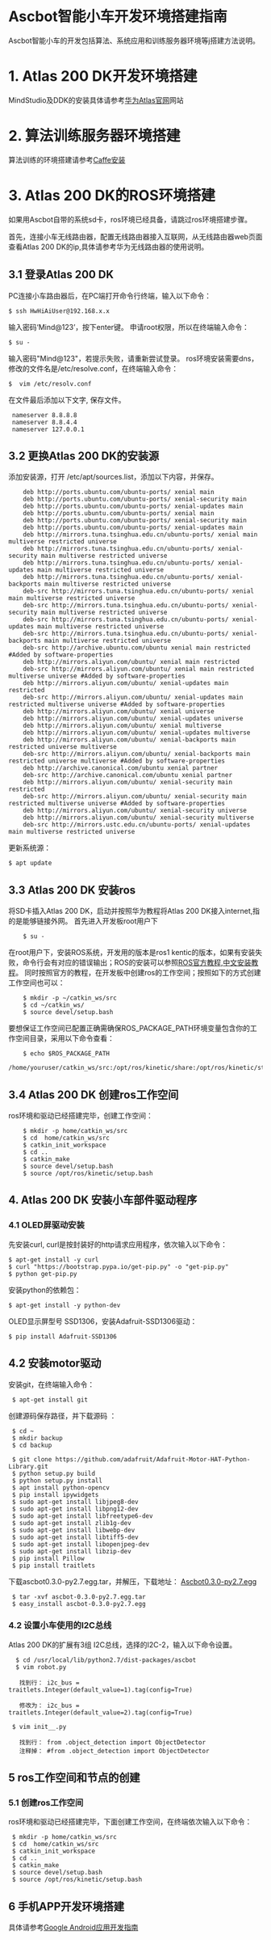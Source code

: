 # Ascbot智能小车开发环境搭建指南	



Ascbot智能小车的开发包括算法、系统应用和训练服务器环境等j搭建方法说明。



# 1. Atlas 200 DK开发环境搭建
MindStudio及DDK的安装具体请参考[华为Atlas官网](https://ascend.huawei.com/doc/Atlas200DK/1.3.0.0/zh/zh-cn_topic_0178961797.html)网站



# 2. 算法训练服务器环境搭建

算法训练的环境搭建请参考[Caffe安装](https://github.com/holzers/caffe-ssd/blob/master/docs/installation.md) 



# 3. Atlas 200 DK的ROS环境搭建

如果用Ascbot自带的系统sd卡，ros环境已经具备，请跳过ros环境搭建步骤。

首先，连接小车无线路由器，配置无线路由器接入互联网，从无线路由器web页面查看Atlas 200 DK的ip,具体请参考华为无线路由器的使用说明。



## 3.1 登录Atlas 200 DK

PC连接小车路由器后，在PC端打开命令行终端，输入以下命令：

```
$ ssh HwHiAiUser@192.168.x.x
```

输入密码‘Mind@123’，按下enter键。 
申请root权限，所以在终端输入命令：

```
$ su -
```
输入密码"Mind@123"，若提示失败，请重新尝试登录。 
 ros环境安装需要dns，修改的文件名是/etc/resolve.conf，在终端输入命令：

```
$  vim /etc/resolv.conf 
```
在文件最后添加以下文字, 保存文件。
```
 nameserver 8.8.8.8
 nameserver 8.8.4.4
 nameserver 127.0.0.1
```


## 3.2 更换Atlas 200 DK的安装源
添加安装源，打开 /etc/apt/sources.list，添加以下内容，并保存。

        deb http://ports.ubuntu.com/ubuntu-ports/ xenial main
        deb http://ports.ubuntu.com/ubuntu-ports/ xenial-security main
        deb http://ports.ubuntu.com/ubuntu-ports/ xenial-updates main
        deb http://ports.ubuntu.com/ubuntu-ports/ xenial main
        deb http://ports.ubuntu.com/ubuntu-ports/ xenial-security main
        deb http://ports.ubuntu.com/ubuntu-ports/ xenial-updates main
        deb http://mirrors.tuna.tsinghua.edu.cn/ubuntu-ports/ xenial main multiverse restricted universe
        deb http://mirrors.tuna.tsinghua.edu.cn/ubuntu-ports/ xenial-security main multiverse restricted universe
        deb http://mirrors.tuna.tsinghua.edu.cn/ubuntu-ports/ xenial-updates main multiverse restricted universe
        deb http://mirrors.tuna.tsinghua.edu.cn/ubuntu-ports/ xenial-backports main multiverse restricted universe
        deb-src http://mirrors.tuna.tsinghua.edu.cn/ubuntu-ports/ xenial main multiverse restricted universe
        deb-src http://mirrors.tuna.tsinghua.edu.cn/ubuntu-ports/ xenial-security main multiverse restricted universe
        deb-src http://mirrors.tuna.tsinghua.edu.cn/ubuntu-ports/ xenial-updates main multiverse restricted universe
        deb-src http://mirrors.tuna.tsinghua.edu.cn/ubuntu-ports/ xenial-backports main multiverse restricted universe
        deb-src http://archive.ubuntu.com/ubuntu xenial main restricted #Added by software-properties
        deb http://mirrors.aliyun.com/ubuntu/ xenial main restricted
        deb-src http://mirrors.aliyun.com/ubuntu/ xenial main restricted multiverse universe #Added by software-properties
        deb http://mirrors.aliyun.com/ubuntu/ xenial-updates main restricted
        deb-src http://mirrors.aliyun.com/ubuntu/ xenial-updates main restricted multiverse universe #Added by software-properties
        deb http://mirrors.aliyun.com/ubuntu/ xenial universe
        deb http://mirrors.aliyun.com/ubuntu/ xenial-updates universe
        deb http://mirrors.aliyun.com/ubuntu/ xenial multiverse
        deb http://mirrors.aliyun.com/ubuntu/ xenial-updates multiverse
        deb http://mirrors.aliyun.com/ubuntu/ xenial-backports main restricted universe multiverse
        deb-src http://mirrors.aliyun.com/ubuntu/ xenial-backports main restricted universe multiverse #Added by software-properties
        deb http://archive.canonical.com/ubuntu xenial partner
        deb-src http://archive.canonical.com/ubuntu xenial partner
        deb http://mirrors.aliyun.com/ubuntu/ xenial-security main restricted
        deb-src http://mirrors.aliyun.com/ubuntu/ xenial-security main restricted multiverse universe #Added by software-properties
        deb http://mirrors.aliyun.com/ubuntu/ xenial-security universe
        deb http://mirrors.aliyun.com/ubuntu/ xenial-security multiverse
        deb-src http://mirrors.ustc.edu.cn/ubuntu-ports/ xenial-updates main multiverse restricted universe 
更新系统源： 

```apt update
$ apt update
```
## 3.3 Atlas 200 DK 安装ros
将SD卡插入Atlas 200 DK，启动并按照华为教程将Atlas 200 DK接入internet,指的是能够链接外网。
首先进入开发板root用户下 

        $ su -
 在root用户下，安装ROS系统，开发用的版本是ros1 kentic的版本，如果有安装失败，命令行会有对应的错误输出；ROS的安装可以参照[ROS官方教程](http://wiki.ros.org/kinetic/Installation/Ubuntu),[中文安装教程](https://www.ncnynl.com/archives/201801/2273.html)。
       同时按照官方的教程，在开发板中创建ros的工作空间；按照如下的方式创建工作空间也可以：
       
        $ mkdir -p ~/catkin_ws/src
        $ cd ~/catkin_ws/
        $ source devel/setup.bash
        
要想保证工作空间已配置正确需确保ROS_PACKAGE_PATH环境变量包含你的工作空间目录，采用以下命令查看：

        $ echo $ROS_PACKAGE_PATH
        /home/youruser/catkin_ws/src:/opt/ros/kinetic/share:/opt/ros/kinetic/stacks
        
## 3.4 Atlas 200 DK  创建ros工作空间

ros环境和驱动已经搭建完毕，创建工作空间：

```
    $ mkdir -p home/catkin_ws/src
    $ cd  home/catkin_ws/src
    $ catkin_init_workspace
    $ cd ..
    $ catkin_make
    $ source devel/setup.bash
    $ source /opt/ros/kinetic/setup.bash
```



## 4. Atlas 200 DK 安装小车部件驱动程序
### 4.1 OLED屏驱动安装
先安装curl, curl是按封装好的http请求应用程序，依次输入以下命令：

```
$ apt-get install -y curl
$ curl "https://bootstrap.pypa.io/get-pip.py" -o "get-pip.py"
$ python get-pip.py
```
安装python的依赖包：

```
$ apt-get install -y python-dev
```

OLED显示屏型号 SSD1306，安装Adafruit-SSD1306驱动：

``` $ pip install Adafruit-SSD1306
$ pip install Adafruit-SSD1306
```



## 4.2 安装motor驱动

安装git，在终端输入命令：

~~~$ apt-get install git
 $ apt-get install git
~~~

创建源码保存路径，并下载源码 ：

```
 $ cd ~
 $ mkdir backup
 $ cd backup
```
~~~
 $ git clone https://github.com/adafruit/Adafruit-Motor-HAT-Python-Library.git
 $ python setup.py build
 $ python setup.py install
 $ apt install python-opencv
 $ pip install ipywidgets
 $ sudo apt-get install libjpeg8-dev
 $ sudo apt-get install libpng12-dev
 $ sudo apt-get install libfreetype6-dev
 $ sudo apt-get install zlib1g-dev
 $ sudo apt-get install libwebp-dev
 $ sudo apt-get install libtiff5-dev
 $ sudo apt-get install libopenjpeg-dev
 $ sudo apt-get install libzip-dev
 $ pip install Pillow
 $ pip install traitlets
~~~



下载ascbot0.3.0-py2.7.egg.tar，并解压，下载地址：  [Ascbot0.3.0-py2.7.egg](https://gitee.com/Atlas200DK/Ascbot/raw/master/Release/ascbot-0.3.0-py2.7.egg.tar) 

```
 $ tar -xvf ascbot-0.3.0-py2.7.egg.tar
 $ easy_install ascbot-0.3.0-py2.7.egg                  
```
### 4.2   设置小车使用的I2C总线
Atlas 200 DK的扩展有3组 I2C总线，选择的I2C-2，输入以下命令设置。

      $ cd /usr/local/lib/python2.7/dist-packages/ascbot
      $ vim robot.py
~~~
   找到行： i2c_bus = traitlets.Integer(default_value=1).tag(config=True)

   修改为： i2c_bus = traitlets.Integer(default_value=2).tag(config=True)
~~~

~~~
 $ vim init__.py
~~~

~~~
   找到行： from .object_detection import ObjectDetector 
   注释掉： #from .object_detection import ObjectDetector                
~~~

## 5  ros工作空间和节点的创建
### 5.1  	创建ros工作空间
ros环境和驱动已经搭建完毕，下面创建工作空间，在终端依次输入以下命令：

     $ mkdir -p home/catkin_ws/src
     $ cd  home/catkin_ws/src
     $ catkin_init_workspace
     $ cd ..
     $ catkin_make
     $ source devel/setup.bash
     $ source /opt/ros/kinetic/setup.bash

## 6 手机APP开发环境搭建

具体请参考[Google Android应用开发指南](https://developer.android.google.cn)












